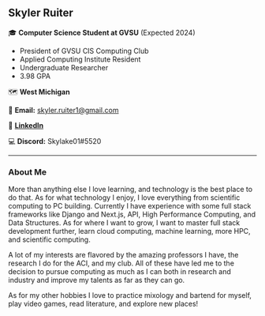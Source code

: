 ## Skyler Ruiter

:mortar_board: **Computer Science Student at GVSU** (Expected 2024)
* President of GVSU CIS Computing Club
* Applied Computing Institute Resident
* Undergraduate Researcher
* 3.98 GPA

:world_map: **West Michigan**

:email: **Email:** skyler.ruiter1@gmail.com

:briefcase: [**LinkedIn**](https://linkedin.com/in/skylerruiter/)

:computer: **Discord:** Skylake01#5520

___

### About Me
More than anything else I love learning, and technology is the best place to do that. As for what technology I enjoy, I love everything from scientific computing to PC building. Currently I have experience with some full stack frameworks like Django and Next.js, API, High Performance Computing, and Data Structures. As for where I want to grow, I want to master full stack development further, learn cloud computing, machine learning, more HPC, and scientific computing. 

A lot of my interests are flavored by the amazing professors I have, the research I do for the ACI, and my club. All of these have led me to the decision to pursue computing as much as I can both in research and industry and improve my talents as far as they can go.

As for my other hobbies I love to practice mixology and bartend for myself, play video games, read literature, and explore new places!
